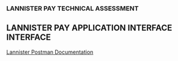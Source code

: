 ### LANNISTER PAY TECHNICAL ASSESSMENT

## LANNISTER PAY APPLICATION INTERFACE INTERFACE

[Lannister Postman Documentation]()
